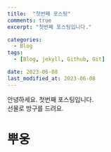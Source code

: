 ```yaml
---
title:  "첫번째 포스팅"
comments: true
excerpt: "첫번째 포스팅입니다."

categories:
  - Blog
tags:
  - [Blog, jekyll, Github, Git]

date: 2023-06-08
last_modified_at: 2023-06-08
---
```

안녕하세요. 첫번째 포스팅입니다. <br>
선물로 방구를 드려요.
<h1>뿌웅</h1>
